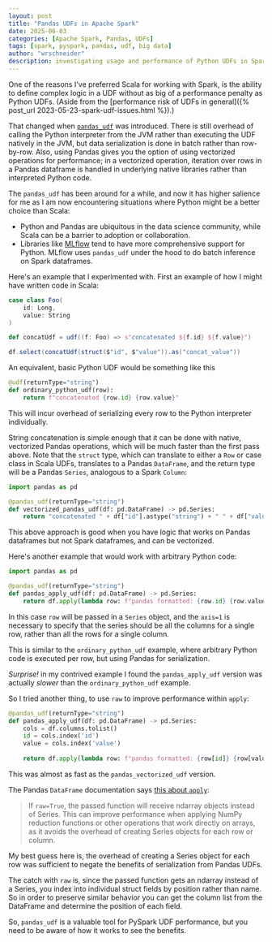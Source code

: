 ```yaml
---
layout: post
title: "Pandas UDFs in Apache Spark"
date: 2025-06-03
categories: [Apache Spark, Pandas, UDFs]
tags: [spark, pyspark, pandas, udf, big data]
author: "wrschneider"
description: investigating usage and performance of Python UDFs in Spark with Pandas 
---
```


One of the reasons I've preferred Scala for working with Spark, is the ability to define complex logic in a UDF without as big of a performance penalty as Python UDFs.  (Aside from the [performance risk of UDFs in general]({% post_url 2023-05-23-spark-udf-issues.html %}).)

That changed when [`pandas_udf`](https://spark.apache.org/docs/3.5.6/api/python/reference/pyspark.sql/api/pyspark.sql.functions.pandas_udf.html) 
was introduced.  There is still overhead of calling the Python interpreter from the JVM rather than executing the UDF
natively in the JVM, but data serialization is done in batch rather than row-by-row.  Also, using Pandas gives you the option of using vectorized
operations for performance; in a vectorized operation, iteration over rows in a Pandas dataframe is handled in underlying native libraries rather than
interpreted Python code.

The `pandas_udf` has been around for a while, and now it has higher salience for me as I am now encountering situations where Python might be
a better choice than Scala:

- Python and Pandas are ubiquitous in the data science community, while Scala can be a barrier to adoption or collaboration.
- Libraries like [MLflow](https://docs.databricks.com/aws/en/machine-learning/model-inference/dl-model-inference) tend to have more comprehensive support for Python. MLflow uses `pandas_udf` under the hood to do batch inference on Spark dataframes.

Here's an example that I experimented with.  First an example of how I might have written code in Scala:

```scala
case class Foo(
    id: Long,
    value: String
)

def concatUdf = udf((f: Foo) => s"concatenated ${f.id} ${f.value}")

df.select(concatUdf(struct($"id", $"value")).as("concat_value"))
```

An equivalent, basic Python UDF would be something like this

```python
@udf(returnType="string")
def ordinary_python_udf(row):
    return f"concatenated {row.id} {row.value}"
```

This will incur overhead of serializing every row to the Python interpreter individually.

String concatenation is simple enough that it can be done with native, vectorized Pandas operations, which will be much faster than
the first pass above.  Note that the `struct` type, which can translate to either a `Row` or case class in Scala UDFs, translates to a Pandas `DataFrame`, and
the return type will be a Pandas `Series`, analogous to a Spark `Column`:

```python
import pandas as pd

@pandas_udf(returnType="string")
def vectorized_pandas_udf(df: pd.DataFrame) -> pd.Series:
    return "concatenated " + df["id"].astype("string") + " " + df["value"].astype("string")
```

This above approach is good when you have logic that works on Pandas dataframes but not Spark dataframes, and can be vectorized.

Here's another example that would work with arbitrary Python code:

```python
import pandas as pd

@pandas_udf(returnType="string")
def pandas_apply_udf(df: pd.DataFrame) -> pd.Series:
    return df.apply(lambda row: f"pandas formatted: {row.id} {row.value}", axis=1)
```

In this case `row` will be passed in a `Series` object, and the `axis=1` is necessary to specify that the series should be all
the columns for a single row, rather than all the rows for a single column.

This is similar to the `ordinary_python_udf` example, where arbitrary Python code is executed per row, but using Pandas for serialization.

*Surprise!* in my contrived example I found the `pandas_apply_udf` version was actually *slower* than the `ordinary_python_udf` example.

So I tried another thing, to use `raw` to improve performance within `apply`:

```python
@pandas_udf(returnType="string")
def pandas_apply_udf(df: pd.DataFrame) -> pd.Series:
    cols = df.columns.tolist()
    id = cols.index('id')
    value = cols.index('value')
    
    return df.apply(lambda row: f"pandas formatted: {row[id]} {row[value]}", axis=1, raw=True)
```

This was almost as fast as the `pandas_vectorized_udf` version.

The Pandas `DataFrame` documentation says [this about `apply`](https://pandas.pydata.org/pandas-docs/stable/reference/api/pandas.DataFrame.apply.html): 
> If `raw=True`, the passed function will receive ndarray objects instead of Series. This can improve performance when applying NumPy reduction functions or 
> other operations that work directly on arrays, as it avoids the overhead of creating Series objects for each row or column.

My best guess here is, the overhead of creating a Series object for each row was sufficient to negate
the benefits of serialization from Pandas UDFs.

The catch with `raw` is, since the passed function gets an ndarray instead of a Series, you index into individual struct fields by position rather
than name.  So in order to preserve similar behavior you can get the column list from the DataFrame and determine the position of each
field.

So, `pandas_udf` is a valuable tool for PySpark UDF performance, but you need to be aware of how it works to see the benefits.